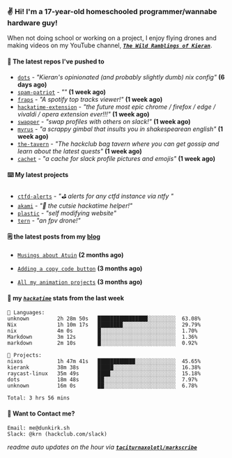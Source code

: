 ### ✌️ Hi! I'm a 17-year-old homeschooled programmer/wannabe hardware guy!

When not doing school or working on a project, I enjoy flying drones and making videos on my YouTube channel, [**_`The Wild Ramblings of Kieran`_**](https://youtube.com/@kieran.rambles).

#### 👷 The latest repos I've pushed to

- [`dots`](https://github.com/taciturnaxolotl/dots) - _"Kieran's opinionated (and probably slightly dumb) nix config"_ **(6 days ago)**
- [`spam-patriot`](https://github.com/taciturnaxolotl/spam-patriot) - _""_ **(1 week ago)**
- [`fraps`](https://github.com/taciturnaxolotl/fraps) - _"A spotify top tracks viewer!"_ **(1 week ago)**
- [`hackatime-extension`](https://github.com/taciturnaxolotl/hackatime-extension) - _"the future most epic chrome / firefox / edge / vivaldi / opera extension ever!!!"_ **(1 week ago)**
- [`swapper`](https://github.com/taciturnaxolotl/swapper) - _"swap profiles with others on slack!"_ **(1 week ago)**
- [`myrus`](https://github.com/taciturnaxolotl/myrus) - _"a scrappy gimbal that insults you in shakespearean english"_ **(1 week ago)**
- [`the-tavern`](https://github.com/taciturnaxolotl/the-tavern) - _"The hackclub bag tavern where you can get gossip and learn about the latest quests"_ **(1 week ago)**
- [`cachet`](https://github.com/taciturnaxolotl/cachet) - _"a cache for slack profile pictures and emojis"_ **(1 week ago)**

#### ⌨️ My latest projects

- [`ctfd-alerts`](https://github.com/taciturnaxolotl/ctfd-alerts) - _"⛳ alerts for any ctfd instance via ntfy "_
- [`akami`](https://github.com/taciturnaxolotl/akami) - _"🌷 the cutsie hackatime helper!"_
- [`plastic`](https://github.com/taciturnaxolotl/plastic) - _"self modifying website"_
- [`tern`](https://github.com/taciturnaxolotl/tern) - _"an fpv drone!"_

#### 🗒️ the latest posts from my [blog](https://dunkirk.sh)

- [`Musings about Atuin`](https://dunkirk.sh/blog/atuin/) **(2 months ago)**

- [`Adding a copy code button`](https://dunkirk.sh/blog/adding-a-copy-button/) **(3 months ago)**

- [`All my animation projects`](https://dunkirk.sh/blog/my-animations/) **(3 months ago)**



#### 📡 my [_`hackatime`_](https://waka.hackclub.com) stats from the last week

```text
💾 Languages:
unknown         2h 28m 50s   ████████████████░░░░░░░░░  63.08%
Nix             1h 10m 17s   ████████░░░░░░░░░░░░░░░░░  29.79%
nix             4m 0s        █░░░░░░░░░░░░░░░░░░░░░░░░  1.70%
Markdown        3m 12s       █░░░░░░░░░░░░░░░░░░░░░░░░  1.36%
markdown        2m 10s       █░░░░░░░░░░░░░░░░░░░░░░░░  0.92%

💼 Projects:
nixos           1h 47m 41s   ████████████░░░░░░░░░░░░░  45.65%
kierank         38m 38s      █████░░░░░░░░░░░░░░░░░░░░  16.38%
raycast-linux   35m 49s      ████░░░░░░░░░░░░░░░░░░░░░  15.18%
dots            18m 48s      ██░░░░░░░░░░░░░░░░░░░░░░░  7.97%
unknown         16m 0s       ██░░░░░░░░░░░░░░░░░░░░░░░  6.78%

Total: 3 hrs 56 mins
```

#### 📮 Want to Contact me?

```text
Email: me@dunkirk.sh
Slack: @krn (hackclub.com/slack)
```

_readme auto updates on the hour via [**`taciturnaxolotl/markscribe`**](https://github.com/taciturnaxolotl/markscribe)_
